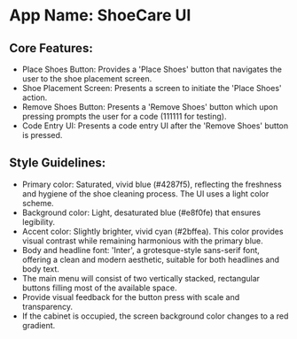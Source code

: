 # **App Name**: ShoeCare UI

## Core Features:

- Place Shoes Button: Provides a 'Place Shoes' button that navigates the user to the shoe placement screen.
- Shoe Placement Screen: Presents a screen to initiate the 'Place Shoes' action.
- Remove Shoes Button: Presents a 'Remove Shoes' button which upon pressing prompts the user for a code (111111 for testing).
- Code Entry UI: Presents a code entry UI after the 'Remove Shoes' button is pressed.

## Style Guidelines:

- Primary color: Saturated, vivid blue (#4287f5), reflecting the freshness and hygiene of the shoe cleaning process. The UI uses a light color scheme.
- Background color: Light, desaturated blue (#e8f0fe) that ensures legibility.
- Accent color: Slightly brighter, vivid cyan (#2bffea). This color provides visual contrast while remaining harmonious with the primary blue.
- Body and headline font: 'Inter', a grotesque-style sans-serif font, offering a clean and modern aesthetic, suitable for both headlines and body text.
- The main menu will consist of two vertically stacked, rectangular buttons filling most of the available space.
- Provide visual feedback for the button press with scale and transparency.
- If the cabinet is occupied, the screen background color changes to a red gradient.
